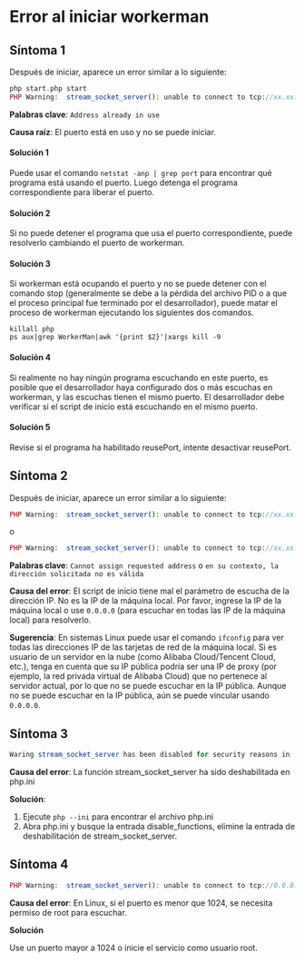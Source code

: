 # Error al iniciar workerman

## Síntoma 1
Después de iniciar, aparece un error similar a lo siguiente:
```php
php start.php start
PHP Warning:  stream_socket_server(): unable to connect to tcp://xx.xx.xx.xx:xxxx (Address already in use) in ...workerman/Worker.php on line xxxx

```
**Palabras clave**: ```Address already in use```

**Causa raíz**: El puerto está en uso y no se puede iniciar. 

#### Solución 1
Puede usar el comando ```netstat -anp | grep port``` para encontrar qué programa está usando el puerto.
Luego detenga el programa correspondiente para liberar el puerto.

#### Solución 2
Si no puede detener el programa que usa el puerto correspondiente, puede resolverlo cambiando el puerto de workerman.

#### Solución 3
Si workerman está ocupando el puerto y no se puede detener con el comando stop (generalmente se debe a la pérdida del archivo PID o a que el proceso principal fue terminado por el desarrollador), puede matar el proceso de workerman ejecutando los siguientes dos comandos.

``` 
killall php
ps aux|grep WorkerMan|awk '{print $2}'|xargs kill -9
```

#### Solución 4
Si realmente no hay ningún programa escuchando en este puerto, es posible que el desarrollador haya configurado dos o más escuchas en workerman, y las escuchas tienen el mismo puerto. El desarrollador debe verificar si el script de inicio está escuchando en el mismo puerto.

#### Solución 5
Revise si el programa ha habilitado reusePort, intente desactivar reusePort.

## Síntoma 2
Después de iniciar, aparece un error similar a lo siguiente:
```php
PHP Warning:  stream_socket_server(): unable to connect to tcp://xx.xx.xx.xx:xxx (Cannot assign requested address) in ...workerman/Worker.php on line xxxx
```
o
```php
PHP Warning:  stream_socket_server(): unable to connect to tcp://xx.xx.xx.xx:xxxx (en su contexto, la dirección solicitada no es válida) in ...workerman/Worker.php on line xxxx
```
**Palabras clave**:  `Cannot assign requested address` o `en su contexto, la dirección solicitada no es válida`

**Causa del error**: 
El script de inicio tiene mal el parámetro de escucha de la dirección IP. No es la IP de la máquina local. Por favor, ingrese la IP de la máquina local o use ```0.0.0.0``` (para escuchar en todas las IP de la máquina local) para resolverlo.

**Sugerencia**: En sistemas Linux puede usar el comando ```ifconfig``` para ver todas las direcciones IP de las tarjetas de red de la máquina local.
Si es usuario de un servidor en la nube (como Alibaba Cloud/Tencent Cloud, etc.), tenga en cuenta que su IP pública podría ser una IP de proxy (por ejemplo, la red privada virtual de Alibaba Cloud) que no pertenece al servidor actual, por lo que no se puede escuchar en la IP pública. Aunque no se puede escuchar en la IP pública, aún se puede vincular usando ```0.0.0.0```.

## Síntoma 3
```php
Waring stream_socket_server has been disabled for security reasons in ...
```
**Causa del error**: 
La función stream_socket_server ha sido deshabilitada en php.ini

**Solución**:

1. Ejecute ```php --ini``` para encontrar el archivo php.ini
2. Abra php.ini y busque la entrada disable_functions, elimine la entrada de deshabilitación de stream_socket_server.

## Síntoma 4
```php
PHP Warning:  stream_socket_server(): unable to connect to tcp://0.0.0.0:xxx (Permission denied)
```
**Causa del error**: 
En Linux, si el puerto es menor que 1024, se necesita permiso de root para escuchar.

**Solución**

Use un puerto mayor a 1024 o inicie el servicio como usuario root.
